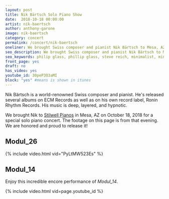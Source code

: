 ```yaml
---
layout: post
title: Nik Bärtsch Solo Piano Show
date:  2018-10-18 00:00:00
artist: nik-baertsch
author: anthony-garone
image: nik-baertsch
category: concert
permalink: /concert/nik-baertsch
oneliner: We brought Swiss composer and pianist Nik Bärtsch to Mesa, AZ in October 2018 for an incredible show.
seo_description: We brought Swiss composer and pianist Nik Bärtsch to Mesa, AZ in October 2018 for an incredible show.
seo_keywords: philip glass, phillip glass, steve reich, minimalist, minimalism, john cage, prepared piano
front_page: yes
draft: no
has_video: yes
youtube_id: 30peP3O3aMI
block: "yes" #means is shown in itunes
---
```


Nik Bärtsch is a world-renowned Swiss composer and pianist. He's released several albums on ECM Records as well as on his own record label, Ronin Rhythm Records. His music is deep, layered, and hypnotic.

We brought Nik to [Stilwell Pianos](http://stilwellpianos.com) in Mesa, AZ on October 18, 2018 for a special solo piano concert. The footage on this page is from that evening. We are honored and proud to release it!

## Modul_26

{% include video.html vid="PyLtMW523Es" %}

## Modul_14

Enjoy this incredible encore performance of *Modul_14*.

{% include video.html vid=page.youtube_id %}
